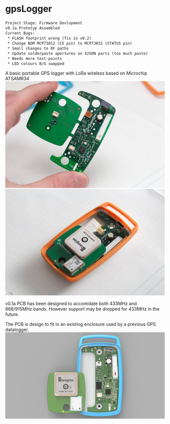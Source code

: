 # gpsLogger

	Project Stage: Firmware Devlopment
	v0.1a Prototyp Assembled
	Current Bugs:
	 * FLASH footprint wrong (fix in v0.2)
	 * Change BOM MCP73812 (CE pin) to MCP73832 (STATUS pin)
	 * Small changes to RF paths
	 * Update solderpaste apertures on X2SON parts (too much paste)
	 * Needs more test-points 
	 * LED colours B/G swapped


A basic portable GPS logger with LoRa wireless based on Microchip ATSAMR34
![alt-text](img/gpsLoggerLora_v0.1a_proto_001.jpg "Main PCB")
![alt-text](img/gpsLoggerLora_v0.1a_proto_002.jpg "Main PCB")

v0.1a PCB has been designed to accomidate both 433MHz and 868/915MHz bands. However support may be dropped for 433MHz in the future.

The PCB is design to fit in an existing enclosure used by a previous GPS datalogger.
![alt-text](img/gpsloggerlora_v0.1a_front.jpg "Enclosure")